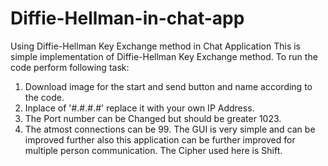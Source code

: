 # Diffie-Hellman-in-chat-app
Using Diffie-Hellman Key Exchange method in Chat Application
This is simple implementation of Diffie-Hellman Key Exchange method.
To run the code perform following task:
 1. Download image for the start and send button and name according to the code.
 2. Inplace of '#.#.#.#' replace it with your own IP Address.
 3. The Port number can be Changed but should be greater 1023.
 4. The atmost connections can be 99.
The GUI is very simple and can be improved further also this application can be further improved for multiple person communication.
The Cipher used here is Shift.

